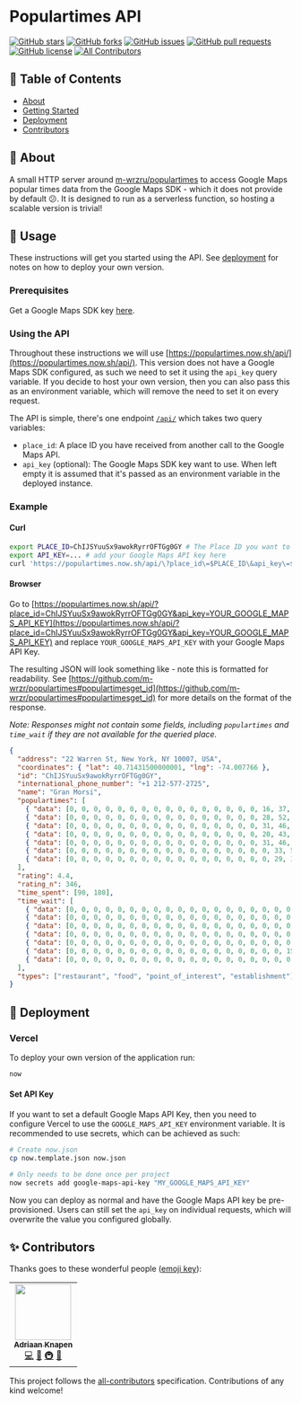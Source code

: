 # Populartimes API
[![GitHub stars](https://img.shields.io/github/stars/Addono/populartimes-api?style=flat-square)](https://github.com/Addono/populartimes-api/stargazers)
[![GitHub forks](https://img.shields.io/github/forks/Addono/populartimes-api?style=flat-square)](https://github.com/Addono/populartimes-api/network)
[![GitHub issues](https://img.shields.io/github/issues/Addono/populartimes-api?style=flat-square)](https://github.com/Addono/populartimes-api/issues)
[![GitHub pull requests](https://img.shields.io/github/issues-pr/Addono/populartimes-api?style=flat-square)](https://github.com/Addono/populartimes-api/pulls)
[![GitHub license](https://img.shields.io/github/license/Addono/populartimes-api?style=flat-square)](https://github.com/Addono/populartimes-api/blob/master/LICENSE)<!-- ALL-CONTRIBUTORS-BADGE:START - Do not remove or modify this section -->
[![All Contributors](https://img.shields.io/badge/all_contributors-1-orange.svg?style=flat-square)](#contributors-)
<!-- ALL-CONTRIBUTORS-BADGE:END -->

## 📝 Table of Contents
+ [About](#about)
+ [Getting Started](#getting_started)
+ [Deployment](#deployment)
+ [Contributors](#contributors)

## 🧐 About <a name = "about"></a>
A small HTTP server around [m-wrzru/populartimes](https://github.com/m-wrzr/populartimes) to access Google Maps popular times data from the Google Maps SDK - which it does not provide by default 😕. It is designed to run as a serverless function, so hosting a scalable version is trivial!

## 🎈 Usage <a name = "usage"></a>
These instructions will get you started using the API. See [deployment](#deployment) for notes on how to deploy your own version.

### Prerequisites
Get a Google Maps SDK key [here](https://developers.google.com/places/web-service/get-api-key).

### Using the API
Throughout these instructions we will use [https://populartimes.now.sh/api/](https://populartimes.now.sh/api/). This version does not have a Google Maps SDK configured, as such we need to set it using the `api_key` query variable. If you decide to host your own version, then you can also pass this as an environment variable, which will remove the need to set it on every request.

The API is simple, there's one endpoint [`/api/`](https://populartimes.now.sh/api/) which takes two query variables:
 * `place_id`: A place ID you have received from another call to the Google Maps API.
 * `api_key` (optional): The Google Maps SDK key want to use. When left empty it is assumed that it's passed as an environment variable in the deployed instance.

### Example

#### Curl
```bash
export PLACE_ID=ChIJSYuuSx9awokRyrrOFTGg0GY # The Place ID you want to query
export API_KEY=... # add your Google Maps API key here
curl 'https://populartimes.now.sh/api/\?place_id\=$PLACE_ID\&api_key\=$API_KEY'
```

#### Browser
Go to [https://populartimes.now.sh/api/?place_id=ChIJSYuuSx9awokRyrrOFTGg0GY&api_key=YOUR_GOOGLE_MAPS_API_KEY](https://populartimes.now.sh/api/?place_id=ChIJSYuuSx9awokRyrrOFTGg0GY&api_key=YOUR_GOOGLE_MAPS_API_KEY) and replace `YOUR_GOOGLE_MAPS_API_KEY` with your Google Maps API Key.

The resulting JSON  will look something like - note this is formatted for readability. See [https://github.com/m-wrzr/populartimes#populartimesget_id](https://github.com/m-wrzr/populartimes#populartimesget_id) for more details on the format of the response.

_Note: Responses might not contain some fields, including `populartimes` and `time_wait` if they are not available for the queried place._
```json
{
  "address": "22 Warren St, New York, NY 10007, USA",
  "coordinates": { "lat": 40.71431500000001, "lng": -74.007766 },
  "id": "ChIJSYuuSx9awokRyrrOFTGg0GY",
  "international_phone_number": "+1 212-577-2725",
  "name": "Gran Morsi",
  "populartimes": [
    { "data": [0, 0, 0, 0, 0, 0, 0, 0, 0, 0, 0, 0, 0, 0, 0, 0, 16, 37, 63, 77, 66, 41, 18, 0], "name": "Monday" },
    { "data": [0, 0, 0, 0, 0, 0, 0, 0, 0, 0, 0, 0, 0, 0, 0, 0, 28, 52, 78, 93, 90, 69, 43, 0], "name": "Tuesday" },
    { "data": [0, 0, 0, 0, 0, 0, 0, 0, 0, 0, 0, 0, 0, 0, 0, 0, 31, 46, 59, 61, 53, 38, 22, 0], "name": "Wednesday" },
    { "data": [0, 0, 0, 0, 0, 0, 0, 0, 0, 0, 0, 0, 0, 0, 0, 0, 20, 43, 71, 92, 93, 75, 46, 0], "name": "Thursday" },
    { "data": [0, 0, 0, 0, 0, 0, 0, 0, 0, 0, 0, 0, 0, 0, 0, 0, 31, 46, 72, 95, 100, 84, 58, 0], "name": "Friday" },
    { "data": [0, 0, 0, 0, 0, 0, 0, 0, 0, 0, 0, 0, 0, 0, 0, 0, 0, 33, 54, 82, 100, 91, 62, 0], "name": "Saturday" },
    { "data": [0, 0, 0, 0, 0, 0, 0, 0, 0, 0, 0, 0, 0, 0, 0, 0, 0, 29, 32, 37, 35, 25, 11, 0], "name": "Sunday" }
  ],
  "rating": 4.4,
  "rating_n": 346,
  "time_spent": [90, 180],
  "time_wait": [
    { "data": [0, 0, 0, 0, 0, 0, 0, 0, 0, 0, 0, 0, 0, 0, 0, 0, 0, 0, 0, 0, 0, 0, 0, 0], "name": "Monday" },
    { "data": [0, 0, 0, 0, 0, 0, 0, 0, 0, 0, 0, 0, 0, 0, 0, 0, 0, 0, 0, 0, 0, 0, 0, 0], "name": "Tuesday" },
    { "data": [0, 0, 0, 0, 0, 0, 0, 0, 0, 0, 0, 0, 0, 0, 0, 0, 0, 0, 0, 0, 0, 0, 0, 0], "name": "Wednesday" },
    { "data": [0, 0, 0, 0, 0, 0, 0, 0, 0, 0, 0, 0, 0, 0, 0, 0, 0, 0, 0, 0, 0, 0, 0, 0], "name": "Thursday" },
    { "data": [0, 0, 0, 0, 0, 0, 0, 0, 0, 0, 0, 0, 0, 0, 0, 0, 0, 0, 0, 0, 0, 0, 0, 0], "name": "Friday" },
    { "data": [0, 0, 0, 0, 0, 0, 0, 0, 0, 0, 0, 0, 0, 0, 0, 0, 0, 0, 15, 15, 15, 0, 0, 0], "name": "Saturday" },
    { "data": [0, 0, 0, 0, 0, 0, 0, 0, 0, 0, 0, 0, 0, 0, 0, 0, 0, 0, 0, 0, 0, 0, 0, 0], "name": "Sunday" }
  ],
  "types": ["restaurant", "food", "point_of_interest", "establishment"]
}
```

## 🚀 Deployment <a name = "deployment"></a>

### Vercel
To deploy your own version of the application run:
```bash
now
```

#### Set API Key
If you want to set a default Google Maps API Key, then you need to configure Vercel to use the `GOOGLE_MAPS_API_KEY` environment variable. It is recommended to use secrets, which can be achieved as such:
```bash
# Create now.json
cp now.template.json now.json

# Only needs to be done once per project
now secrets add google-maps-api-key "MY_GOOGLE_MAPS_API_KEY"
```

Now you can deploy as normal and have the Google Maps API key be pre-provisioned. Users can still set the `api_key` on individual requests, which will overwrite the value you configured globally.

## ✨ Contributors <a name = "contributors"></a>

Thanks goes to these wonderful people ([emoji key](https://allcontributors.org/docs/en/emoji-key)):

<!-- ALL-CONTRIBUTORS-LIST:START - Do not remove or modify this section -->
<!-- prettier-ignore-start -->
<!-- markdownlint-disable -->
<table>
  <tr>
    <td align="center"><a href="https://aknapen.nl"><img src="https://avatars1.githubusercontent.com/u/15435678?v=4" width="100px;" alt=""/><br /><sub><b>Adriaan Knapen</b></sub></a><br /><a href="https://github.com/Addono/populartimes-api/commits?author=Addono" title="Code">💻</a> <a href="#maintenance-Addono" title="Maintenance">🚧</a> <a href="#infra-Addono" title="Infrastructure (Hosting, Build-Tools, etc)">🚇</a> <a href="https://github.com/Addono/populartimes-api/commits?author=Addono" title="Documentation">📖</a></td>
  </tr>
</table>

<!-- markdownlint-enable -->
<!-- prettier-ignore-end -->
<!-- ALL-CONTRIBUTORS-LIST:END -->

This project follows the [all-contributors](https://github.com/all-contributors/all-contributors) specification. Contributions of any kind welcome!
